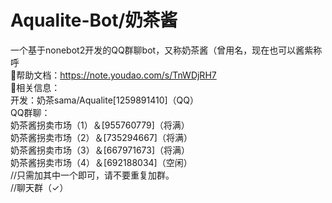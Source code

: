 # Aqualite-Bot/奶茶酱
一个基于nonebot2开发的QQ群聊bot，又称奶茶酱（曾用名，现在也可以酱紫称呼  
🌟帮助文档：https://note.youdao.com/s/TnWDjRH7  
🤯相关信息：  
开发：奶茶sama/Aqualite[1259891410]（QQ）  
QQ群聊：  
奶茶酱拐卖市场（1）＆[955760779]（将满）  
奶茶酱拐卖市场（2）＆[735294667]（将满）  
奶茶酱拐卖市场（3）＆[667971673]（将满）  
奶茶酱拐卖市场（4）＆[692188034]（空闲）  
//只需加其中一个即可，请不要重复加群。  
//聊天群（✓）


